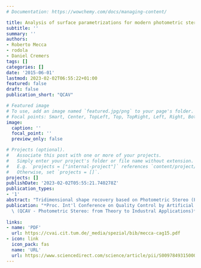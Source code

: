 ```yaml
---
# Documentation: https://wowchemy.com/docs/managing-content/

title: Analysis of surface parametrizations for modern photometric stereo modeling
subtitle: ''
summary: ''
authors:
- Roberto Mecca
- rodola
- Daniel Cremers
tags: []
categories: []
date: '2015-06-01'
lastmod: 2023-02-02T06:55:22+01:00
featured: false
draft: false
publication_short: "QCAV"

# Featured image
# To use, add an image named `featured.jpg/png` to your page's folder.
# Focal points: Smart, Center, TopLeft, Top, TopRight, Left, Right, BottomLeft, Bottom, BottomRight.
image:
  caption: ''
  focal_point: ''
  preview_only: false

# Projects (optional).
#   Associate this post with one or more of your projects.
#   Simply enter your project's folder or file name without extension.
#   E.g. `projects = ["internal-project"]` references `content/project/deep-learning/index.md`.
#   Otherwise, set `projects = []`.
projects: []
publishDate: '2023-02-02T05:55:21.740278Z'
publication_types:
- '1'
abstract: "Tridimensional shape recovery based on Photometric Stereo (PS) recently received a strong improvement due to new mathematical models based on partial differential irradiance equation ratios.1 This modern approach to PS faces more realistic physical effects among which light attenuation and radial light propagation from a point light source. Since the approximation of the surface is performed with single step method, accurate reconstruction is prevented by sensitiveness to noise. In this paper we analyse a well-known parametrization2 of the tridimensional surface extending it on any auxiliary convex projection functions. Experiments on synthetic data show preliminary results where more accurate reconstruction can be achieved using more suitable parametrization specially in case of noisy input images."
publication: "*Proc. Int'l Conference on Quality Control by Artificial Vision Workshops\
  \ (QCAV - Photometric Stereo: from Theory to Industral Applications)*"
  
links:
- name: 'PDF'
  url: https://cvai.cit.tum.de/_media/spezial/bib/mecca-cag15.pdf
- icon: link
  icon_pack: fas
  name: 'URL'
  url: https://www.sciencedirect.com/science/article/pii/S0097849315000679
---
```

